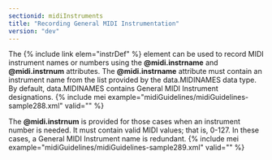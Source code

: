 ```yaml
---
sectionid: midiInstruments
title: "Recording General MIDI Instrumentation"
version: "dev"
---
```


The {% include link elem="instrDef" %} element can be used to record MIDI instrument names or numbers using the **@midi.instrname** and **@midi.instrnum** attributes. The **@midi.instrname** attribute must contain an instrument name from the list provided by the data.MIDINAMES data type. By default, data.MIDINAMES contains General MIDI Instrument designations.
{% include mei example="midiGuidelines/midiGuidelines-sample288.xml" valid="" %}
    
The **@midi.instrnum** is provided for those cases when an instrument number is needed. It must contain valid MIDI values; that is, 0-127. In these cases, a General MIDI Instrument name is redundant.
{% include mei example="midiGuidelines/midiGuidelines-sample289.xml" valid="" %}
    